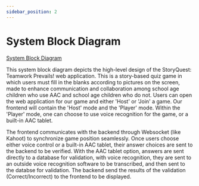 ```yaml
---
sidebar_position: 2
---
```


# System Block Diagram

[System Block Diagram](documentation/static/img/system_block_diagram.png)

This system block diagram depicts the high-level design of the StoryQuest: Teamwork Prevails! web application. This is a story-based quiz game
in which users must fill in the blanks according to pictures on the screen, made to enhance communication and collaboration among school age children
who use AAC and school age children who do not. Users can open the web application for our game and either 'Host' or 'Join' a game. Our frontend will contain the 'Host' mode and the 
'Player' mode. Within the 'Player' mode, one can choose to use voice recognition for the game, or a built-in AAC tablet. 

The frontend communicates with the backend through Websocket (like Kahoot) to synchronize game position seamlessly. Once users choose
either voice control or a built-in AAC tablet, their answer choices are sent to the backend to be verified. With the AAC tablet option, answers
are sent directly to a database for validation, with voice recognition, they are sent to an outside voice recognition software to be
transcribed, and then sent to the databse for validation. The backend send the results of the validation (Correct/Incorrect) to the frontend to be displayed. 




 